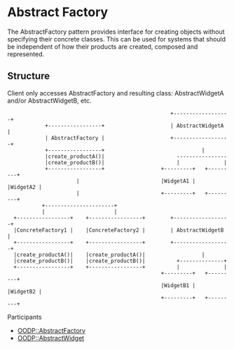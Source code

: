 Abstract Factory
================
The AbstractFactory pattern provides interface for creating objects
without specifying their concrete classes. This can be used for
systems that should be independent of how their products are created,
composed and represented. 

Structure
---------
Client only accesses AbstractFactory and resulting class: AbstractWidgetA
and/or AbstractWidgetB, etc.
```
                                                    +------------------+
            +-----------------+                     | AbstractWidgetA  |
            | AbstractFactory |                     +------------------+
            +-----------------+                               |         
            |create_productA()|                       ----------------  
            |create_productB()|                       |              |  
            +-----------------+                  +---------+   +---------+
                      |                          |WidgetA1 |   |WidgetA2 |
                      |                          +---------+   +---------+
           +----------------------+            
           |                      |            
  +-----------------+    +-----------------+        +------------------+
  |ConcreteFactory1 |    |ConcreteFactory2 |        | AbstractWidgetB  |
  +-----------------+    +-----------------+        +------------------+
  |create_productA()|    |create_productA()|                  |
  |create_productB()|    |create_productB()|          +--------------+
  +-----------------+    +-----------------+          |              |
                                                 +---------+   +---------+
                                                 |WidgetB1 |   |WidgetB2 |
                                                 +---------+   +---------+
```

Participants
* [OODP::AbstractFactory](/lib/OODP/AbstractFactory.pm)
* [OODP::AbstractWidget](/lib/OODP/AbstractWidget.pm)
